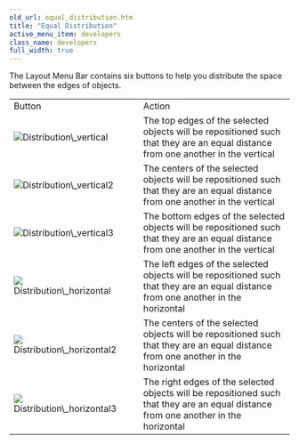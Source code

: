 ```yaml
---
old_url: equal_distribution.htm
title: "Equal Distribution"
active_menu_item: developers
class_name: developers
full_width: true
---
```



The Layout Menu Bar contains six buttons to help you distribute the space between the edges of objects.

<table>
<tr>
<td width="160">
Button

</td>
<td width="16">
</td>
<td>
Action

</td>
</tr>
<tr>
<td width="160">
  <img src="/img/docs/distribution_vertical.png">Distribution\_vertical</img>

</td>
<td width="16">
</td>
<td>
The top edges of the selected objects will be repositioned such that they are an equal distance from one another in the vertical

</td>
</tr>
<tr>
<td width="160">
  <img src="/img/docs/distribution_vertical2.png">Distribution\_vertical2</img>

</td>
<td width="16">
</td>
<td>
The centers of the selected objects will be repositioned such that they are an equal distance from one another in the vertical

</td>
</tr>
<tr>
<td width="160">
  <img src="/img/docs/distribution_vertical3.png">Distribution\_vertical3</img>

</td>
<td width="16">
</td>
<td>
The bottom edges of the selected objects will be repositioned such that they are an equal distance from one another in the vertical

</td>
</tr>
<tr>
<td width="160">
  <img src="/img/docs/distribution_horizontal.png">Distribution\_horizontal</img>

</td>
<td width="16">
</td>
<td>
The left edges of the selected objects will be repositioned such that they are an equal distance from one another in the horizontal

</td>
</tr>
<tr>
<td width="160">
  <img src="/img/docs/distribution_horizontal2.png">Distribution\_horizontal2</img>

</td>
<td width="16">
</td>
<td>
The centers of the selected objects will be repositioned such that they are an equal distance from one another in the horizontal

</td>
</tr>
<tr>
<td width="160">
  <img src="/img/docs/distribution_horizontal3.png">Distribution\_horizontal3</img>

</td>
<td width="16">
</td>
<td>
The right edges of the selected objects will be repositioned such that they are an equal distance from one another in the horizontal

</td>
</tr>
</table>

